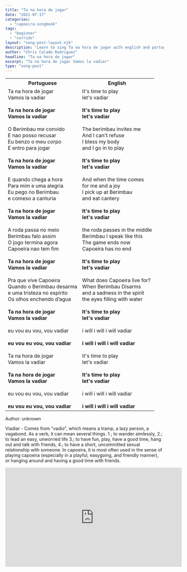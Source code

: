 ```yaml
---
title: "Ta na hora de jogar"
date: "2021-07-17"
categories:
  - "capoeira-songbook"
tags:
  - "beginner"
  - "corrido"
layout: "song-post-layout.njk"
description: "Learn to sing Ta na hora de jogar with english and portuguese translations along with a video to help you learn."
author: "Chris Calado Rodriguez"
headline: "Ta na hora de jogar"
excerpt: "Ta na hora de jogar Vamos la vadiar"
type: "song-post"
---
```


<table class="capoeira-table">
    <tr class="header-row">
        <th>Portuguese</th>
        <th>English</th>
    </tr>
    <tr>
        <td>Ta na hora de jogar<br>Vamos la vadiar<br><br><strong>Ta na hora de jogar<br>Vamos la vadiar</strong><br><br>O Berimbau me convido<br>E nao posso recusar<br>Eu benzo o meu corpo<br>E entro para jogar<br><br><strong>Ta na hora de jogar<br>Vamos la vadiar</strong><br><br>E quando chega a hora<br>Para mim e uma alegria<br>Eu pego no Berimbau<br>e comeso a canturia<br><br><strong>Ta na hora de jogar<br>Vamos la vadiar</strong><br><br>A roda passa no meio<br>Berimbau falo assim<br>O jogo termina agora<br>Capoeira nao tem fim<br><br><strong>Ta na hora de jogar<br>Vamos la vadiar</strong><br><br>Pra que vive Capoeira<br>Quando o Berimbau desarma<br>e uma tristeza no espirito<br>Os olhos enchendo d’agua<br><br><strong>Ta na hora de jogar<br>Vamos la vadiar</strong><br><br>eu vou eu vou, vou vadiar<br><br><strong>eu vou eu vou, vou vadiar</strong><br><br>Ta na hora de jogar<br>Vamos la vadiar<br><br><strong>Ta na hora de jogar<br>Vamos la vadiar</strong><br><br>eu vou eu vou, vou vadiar<br><br><strong>eu vou eu vou, vou vadiar</strong>
        </td>
        <td>It's time to play<br>let's vadiar<br><br><strong>It's time to play<br>let's vadiar</strong><br><br>The berimbau invites me<br>And I can't refuse<br>I bless my body<br>and I go in to play<br><br><strong>It's time to play<br>let's vadiar</strong><br><br>And when the time comes<br>for me and a joy<br>I pick up at Berimbau<br>and eat cantery<br><br><strong>It's time to play<br>let's vadiar</strong><br><br>the roda passes in the middle<br>Berimbau I speak like this<br>The game ends now<br>Capoeira has no end<br><br><strong>It's time to play<br>let's vadiar</strong><br><br>What does Capoeira live for?<br>When Berimbau Disarms<br>and a sadness in the spirit<br>the eyes filling with water<br><br><strong>It's time to play<br>let's vadiar</strong><br><br>i will i will i will vadiar<br><br><strong>i will i will i will vadiar</strong><br><br>It's time to play<br>let's vadiar<br><br><strong>It's time to play<br>let's vadiar</strong><br><br>i will i will i will vadiar<br><br><strong>i will i will i will vadiar</strong>
        </td>
    </tr>
</table>
<figcaption>
Author: unknown
</figcaption>

Viadiar - Comes from "vadio", which means a tramp, a lazy person, a vagabond. As a verb, it can mean several things. 1.; to wander aimlessly, 2.; to lead an easy, unworried life 3.; to have fun, play, have a good time, hang out and talk with friends, 4.; to have a short, uncommitted sexual relationship with someone. In capoeira, it is most often used in the sense of playing capoeira (especially in a playful, easygoing, and friendly manner), or hanging around and having a good time with friends.

<iframe width="560" height="315" src="https://www.youtube.com/embed/vY1Dgtl_-4Q" title="YouTube video player" frameborder="0" allow="accelerometer; autoplay; clipboard-write; encrypted-media; gyroscope; picture-in-picture" allowfullscreen></iframe>
